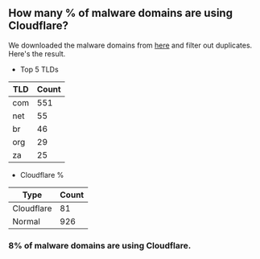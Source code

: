 ## How many % of malware domains are using Cloudflare?


We downloaded the malware domains from [here](https://urlhaus.abuse.ch) and filter out duplicates.
Here's the result.


[//]: # (start replacement)


- Top 5 TLDs

| TLD | Count |
| --- | --- |
| com | 551 |
| net | 55 |
| br | 46 |
| org | 29 |
| za | 25 |


- Cloudflare %

| Type | Count |
| --- | --- |
| Cloudflare | 81 |
| Normal | 926 |


### 8% of malware domains are using Cloudflare.